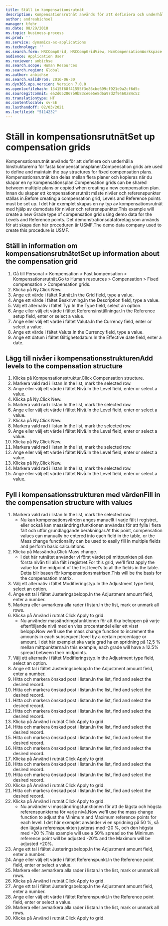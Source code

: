 ```yaml
---
title: Ställ in kompensationsrutnät
description: Kompensationsrutnät används för att definiera och underhålla lönstrukturerna för fasta kompensationsplaner.
author: andreabichsel
manager: tfehr
ms.date: 08/29/2018
ms.topic: business-process
ms.prod: ''
ms.service: dynamics-ax-applications
ms.technology: ''
ms.search.form: HRCCompGrid, HRCCompGridView, HcmCompensationWorkspace
audience: Application User
ms.reviewer: anbichse
ms.search.scope: Human Resources
ms.search.region: Global
ms.author: anbichse
ms.search.validFrom: 2016-06-30
ms.dyn365.ops.version: Version 7.0.0
ms.openlocfilehash: 13415f68f41555f3e86cbe699cf921e9a2cf6d5c
ms.sourcegitcommit: ea2d652867b9b83ce6e5e8d6a97d2f9460a84c52
ms.translationtype: HT
ms.contentlocale: sv-SE
ms.lasthandoff: 02/03/2021
ms.locfileid: "5114232"
---
```

# <a name="set-up-compensation-grids"></a><span data-ttu-id="dbe43-103">Ställ in kompensationsrutnät</span><span class="sxs-lookup"><span data-stu-id="dbe43-103">Set up compensation grids</span></span>

<span data-ttu-id="dbe43-104">Kompensationsrutnät används för att definiera och underhålla lönstrukturerna för fasta kompensationsplaner.</span><span class="sxs-lookup"><span data-stu-id="dbe43-104">Compensation grids are used to define and maintain the pay structures for fixed compensation plans.</span></span> <span data-ttu-id="dbe43-105">Kompensationsrutnät kan delas mellan flera planer och kopieras när du skapar en ny kompensationsplan.</span><span class="sxs-lookup"><span data-stu-id="dbe43-105">Compensation grids can be shared between multiple plans or copied when creating a new compensation plan.</span></span>  <span data-ttu-id="dbe43-106">Innan du skapar ett kompensationsrutnät måste nivåer och referenspunkter ställas in.</span><span class="sxs-lookup"><span data-stu-id="dbe43-106">Before creating a compensation grid, Levels and Reference points must be set up.</span></span> <span data-ttu-id="dbe43-107">I det här exemplet skapas en ny typ av kompensationsrutnät med hjälp av demodata för nivåer och referenspunkter.</span><span class="sxs-lookup"><span data-stu-id="dbe43-107">This example will create a new Grade type of compensation grid using demo data for the Levels and Reference points.</span></span> <span data-ttu-id="dbe43-108">Det demonstrationsdataföretag som används för att skapa den här proceduren är USMF.</span><span class="sxs-lookup"><span data-stu-id="dbe43-108">The demo data company used to create this procedure is USMF.</span></span>


## <a name="set-up-information-about-the-compensation-grid"></a><span data-ttu-id="dbe43-109">Ställ in information om kompensationsrutnätet</span><span class="sxs-lookup"><span data-stu-id="dbe43-109">Set up information about the compensation grid</span></span>
1. <span data-ttu-id="dbe43-110">Gå till Personal > Kompensation > Fast kompensation > Kompensationsrutnät.</span><span class="sxs-lookup"><span data-stu-id="dbe43-110">Go to Human resources > Compensation > Fixed compensation > Compensation grids.</span></span>
2. <span data-ttu-id="dbe43-111">Klicka på Ny.</span><span class="sxs-lookup"><span data-stu-id="dbe43-111">Click New.</span></span>
3. <span data-ttu-id="dbe43-112">Ange ett värde i fältet Rutnät.</span><span class="sxs-lookup"><span data-stu-id="dbe43-112">In the Grid field, type a value.</span></span>
4. <span data-ttu-id="dbe43-113">Ange ett värde i fältet Beskrivning.</span><span class="sxs-lookup"><span data-stu-id="dbe43-113">In the Description field, type a value.</span></span>
5. <span data-ttu-id="dbe43-114">Välj ett alternativ i fältet Typ.</span><span class="sxs-lookup"><span data-stu-id="dbe43-114">In the Type field, select an option.</span></span>
6. <span data-ttu-id="dbe43-115">Ange eller välj ett värde i fältet Referensinställningar.</span><span class="sxs-lookup"><span data-stu-id="dbe43-115">In the Reference setup field, enter or select a value.</span></span>
7. <span data-ttu-id="dbe43-116">Ange eller välj ett värde i fältet Valuta.</span><span class="sxs-lookup"><span data-stu-id="dbe43-116">In the Currency field, enter or select a value.</span></span>
8. <span data-ttu-id="dbe43-117">Ange ett värde i fältet Valuta.</span><span class="sxs-lookup"><span data-stu-id="dbe43-117">In the Currency field, type a value.</span></span>
9. <span data-ttu-id="dbe43-118">Ange ett datum i fältet Giltighetsdatum.</span><span class="sxs-lookup"><span data-stu-id="dbe43-118">In the Effective date field, enter a date.</span></span>

## <a name="add-levels-to-the-compensation-structure"></a><span data-ttu-id="dbe43-119">Lägg till nivåer i kompensationsstrukturen</span><span class="sxs-lookup"><span data-stu-id="dbe43-119">Add levels to the compensation structure</span></span>
1. <span data-ttu-id="dbe43-120">Klicka på Kompensationsstruktur.</span><span class="sxs-lookup"><span data-stu-id="dbe43-120">Click Compensation structure.</span></span>
2. <span data-ttu-id="dbe43-121">Markera vald rad i listan.</span><span class="sxs-lookup"><span data-stu-id="dbe43-121">In the list, mark the selected row.</span></span>
3. <span data-ttu-id="dbe43-122">Ange eller välj ett värde i fältet Nivå.</span><span class="sxs-lookup"><span data-stu-id="dbe43-122">In the Level field, enter or select a value.</span></span>
4. <span data-ttu-id="dbe43-123">Klicka på Ny.</span><span class="sxs-lookup"><span data-stu-id="dbe43-123">Click New.</span></span>
5. <span data-ttu-id="dbe43-124">Markera vald rad i listan.</span><span class="sxs-lookup"><span data-stu-id="dbe43-124">In the list, mark the selected row.</span></span>
6. <span data-ttu-id="dbe43-125">Ange eller välj ett värde i fältet Nivå.</span><span class="sxs-lookup"><span data-stu-id="dbe43-125">In the Level field, enter or select a value.</span></span>
7. <span data-ttu-id="dbe43-126">Klicka på Ny.</span><span class="sxs-lookup"><span data-stu-id="dbe43-126">Click New.</span></span>
8. <span data-ttu-id="dbe43-127">Markera vald rad i listan.</span><span class="sxs-lookup"><span data-stu-id="dbe43-127">In the list, mark the selected row.</span></span>
9. <span data-ttu-id="dbe43-128">Ange eller välj ett värde i fältet Nivå.</span><span class="sxs-lookup"><span data-stu-id="dbe43-128">In the Level field, enter or select a value.</span></span>
10. <span data-ttu-id="dbe43-129">Klicka på Ny.</span><span class="sxs-lookup"><span data-stu-id="dbe43-129">Click New.</span></span>
11. <span data-ttu-id="dbe43-130">Markera vald rad i listan.</span><span class="sxs-lookup"><span data-stu-id="dbe43-130">In the list, mark the selected row.</span></span>
12. <span data-ttu-id="dbe43-131">Ange eller välj ett värde i fältet Nivå.</span><span class="sxs-lookup"><span data-stu-id="dbe43-131">In the Level field, enter or select a value.</span></span>
13. <span data-ttu-id="dbe43-132">Klicka på Ny.</span><span class="sxs-lookup"><span data-stu-id="dbe43-132">Click New.</span></span>
14. <span data-ttu-id="dbe43-133">Markera vald rad i listan.</span><span class="sxs-lookup"><span data-stu-id="dbe43-133">In the list, mark the selected row.</span></span>
15. <span data-ttu-id="dbe43-134">Ange eller välj ett värde i fältet Nivå.</span><span class="sxs-lookup"><span data-stu-id="dbe43-134">In the Level field, enter or select a value.</span></span>

## <a name="fill-in-the-compensation-structure-with-values"></a><span data-ttu-id="dbe43-135">Fyll i kompensationsstrukturen med värden</span><span class="sxs-lookup"><span data-stu-id="dbe43-135">Fill in the compensation structure with values</span></span>
1. <span data-ttu-id="dbe43-136">Markera vald rad i listan.</span><span class="sxs-lookup"><span data-stu-id="dbe43-136">In the list, mark the selected row.</span></span>
    * <span data-ttu-id="dbe43-137">Nu kan kompensationsvärden anges manuellt i varje fält i registret, eller också kan massändringsfunktionen användas för att fylla i flera fält och utför grundläggande beräkningar.</span><span class="sxs-lookup"><span data-stu-id="dbe43-137">At this point, compensation values can manually be entered into each field in the table, or the Mass change functionality can be used to easily fill in multiple fields and perform basic calculations.</span></span>  
2. <span data-ttu-id="dbe43-138">Klicka på Massändra.</span><span class="sxs-lookup"><span data-stu-id="dbe43-138">Click Mass change.</span></span>
    * <span data-ttu-id="dbe43-139">I det här rutnätet använder vi först värdet på mittpunkten på den första nivån till alla fält i registret.</span><span class="sxs-lookup"><span data-stu-id="dbe43-139">For this grid, we'll first apply the value for the midpoint of the first level's to all the fields in the table.</span></span> <span data-ttu-id="dbe43-140">Detta blir basen för kompensationsmatrisen.</span><span class="sxs-lookup"><span data-stu-id="dbe43-140">This will be the basis for the compensation matrix.</span></span>  
3. <span data-ttu-id="dbe43-141">Välj ett alternativ i fältet Modifieringstyp.</span><span class="sxs-lookup"><span data-stu-id="dbe43-141">In the Adjustment type field, select an option.</span></span>
4. <span data-ttu-id="dbe43-142">Ange ett tal i fältet Justeringsbelopp.</span><span class="sxs-lookup"><span data-stu-id="dbe43-142">In the Adjustment amount field, enter a number.</span></span>
5. <span data-ttu-id="dbe43-143">Markera eller avmarkera alla rader i listan.</span><span class="sxs-lookup"><span data-stu-id="dbe43-143">In the list, mark or unmark all rows.</span></span>
6. <span data-ttu-id="dbe43-144">Klicka på Använd i rutnät.</span><span class="sxs-lookup"><span data-stu-id="dbe43-144">Click Apply to grid.</span></span>
    * <span data-ttu-id="dbe43-145">Nu använder massändringsfunktionen för att öka beloppen på varje efterföljande nivå med en viss procentandel eller ett visst belopp.</span><span class="sxs-lookup"><span data-stu-id="dbe43-145">Now we'll use the mass change function to increment the amounts in each subsequent level by a certain percentage or amount.</span></span> <span data-ttu-id="dbe43-146">I det här exemplet ska varje grad ha en spridning på 12,5 % mellan mittpunkterna.</span><span class="sxs-lookup"><span data-stu-id="dbe43-146">In this example, each grade will have a 12.5% spread between their midpoints.</span></span>  
7. <span data-ttu-id="dbe43-147">Välj ett alternativ i fältet Modifieringstyp.</span><span class="sxs-lookup"><span data-stu-id="dbe43-147">In the Adjustment type field, select an option.</span></span>
8. <span data-ttu-id="dbe43-148">Ange ett tal i fältet Justeringsbelopp.</span><span class="sxs-lookup"><span data-stu-id="dbe43-148">In the Adjustment amount field, enter a number.</span></span>
9. <span data-ttu-id="dbe43-149">Hitta och markera önskad post i listan.</span><span class="sxs-lookup"><span data-stu-id="dbe43-149">In the list, find and select the desired record.</span></span>
10. <span data-ttu-id="dbe43-150">Hitta och markera önskad post i listan.</span><span class="sxs-lookup"><span data-stu-id="dbe43-150">In the list, find and select the desired record.</span></span>
11. <span data-ttu-id="dbe43-151">Hitta och markera önskad post i listan.</span><span class="sxs-lookup"><span data-stu-id="dbe43-151">In the list, find and select the desired record.</span></span>
12. <span data-ttu-id="dbe43-152">Hitta och markera önskad post i listan.</span><span class="sxs-lookup"><span data-stu-id="dbe43-152">In the list, find and select the desired record.</span></span>
13. <span data-ttu-id="dbe43-153">Klicka på Använd i rutnät.</span><span class="sxs-lookup"><span data-stu-id="dbe43-153">Click Apply to grid.</span></span>
14. <span data-ttu-id="dbe43-154">Hitta och markera önskad post i listan.</span><span class="sxs-lookup"><span data-stu-id="dbe43-154">In the list, find and select the desired record.</span></span>
15. <span data-ttu-id="dbe43-155">Hitta och markera önskad post i listan.</span><span class="sxs-lookup"><span data-stu-id="dbe43-155">In the list, find and select the desired record.</span></span>
16. <span data-ttu-id="dbe43-156">Hitta och markera önskad post i listan.</span><span class="sxs-lookup"><span data-stu-id="dbe43-156">In the list, find and select the desired record.</span></span>
17. <span data-ttu-id="dbe43-157">Klicka på Använd i rutnät.</span><span class="sxs-lookup"><span data-stu-id="dbe43-157">Click Apply to grid.</span></span>
18. <span data-ttu-id="dbe43-158">Hitta och markera önskad post i listan.</span><span class="sxs-lookup"><span data-stu-id="dbe43-158">In the list, find and select the desired record.</span></span>
19. <span data-ttu-id="dbe43-159">Hitta och markera önskad post i listan.</span><span class="sxs-lookup"><span data-stu-id="dbe43-159">In the list, find and select the desired record.</span></span>
20. <span data-ttu-id="dbe43-160">Klicka på Använd i rutnät.</span><span class="sxs-lookup"><span data-stu-id="dbe43-160">Click Apply to grid.</span></span>
21. <span data-ttu-id="dbe43-161">Hitta och markera önskad post i listan.</span><span class="sxs-lookup"><span data-stu-id="dbe43-161">In the list, find and select the desired record.</span></span>
22. <span data-ttu-id="dbe43-162">Klicka på Använd i rutnät.</span><span class="sxs-lookup"><span data-stu-id="dbe43-162">Click Apply to grid.</span></span>
    * <span data-ttu-id="dbe43-163">Nu använder vi massändringsfunktionen för att de lägsta och högsta referenspunkterna för varje nivå.</span><span class="sxs-lookup"><span data-stu-id="dbe43-163">Now we'll use the mass change function to adjust the Minimum and Maximum reference points for each level.</span></span> <span data-ttu-id="dbe43-164">I det här exemplet använder vi en spridning på 50 %, så den lägsta referenspunkten justeras med -20 %, och den högsta med +20 %.</span><span class="sxs-lookup"><span data-stu-id="dbe43-164">This example will use a 50% spread so the Minimum reference point will be adjusted -20% and the Maximum will be adjusted +20%.</span></span>  
23. <span data-ttu-id="dbe43-165">Ange ett tal i fältet Justeringsbelopp.</span><span class="sxs-lookup"><span data-stu-id="dbe43-165">In the Adjustment amount field, enter a number.</span></span>
24. <span data-ttu-id="dbe43-166">Ange eller välj ett värde i fältet Referenspunkt.</span><span class="sxs-lookup"><span data-stu-id="dbe43-166">In the Reference point field, enter or select a value.</span></span>
25. <span data-ttu-id="dbe43-167">Markera eller avmarkera alla rader i listan.</span><span class="sxs-lookup"><span data-stu-id="dbe43-167">In the list, mark or unmark all rows.</span></span>
26. <span data-ttu-id="dbe43-168">Klicka på Använd i rutnät.</span><span class="sxs-lookup"><span data-stu-id="dbe43-168">Click Apply to grid.</span></span>
27. <span data-ttu-id="dbe43-169">Ange ett tal i fältet Justeringsbelopp.</span><span class="sxs-lookup"><span data-stu-id="dbe43-169">In the Adjustment amount field, enter a number.</span></span>
28. <span data-ttu-id="dbe43-170">Ange eller välj ett värde i fältet Referenspunkt.</span><span class="sxs-lookup"><span data-stu-id="dbe43-170">In the Reference point field, enter or select a value.</span></span>
29. <span data-ttu-id="dbe43-171">Markera eller avmarkera alla rader i listan.</span><span class="sxs-lookup"><span data-stu-id="dbe43-171">In the list, mark or unmark all rows.</span></span>
30. <span data-ttu-id="dbe43-172">Klicka på Använd i rutnät.</span><span class="sxs-lookup"><span data-stu-id="dbe43-172">Click Apply to grid.</span></span>

